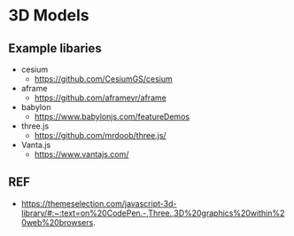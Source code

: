 # 3D Models

## Example libaries
- cesium
  - https://github.com/CesiumGS/cesium
- aframe
  - https://github.com/aframevr/aframe
- babylon
  - https://www.babylonjs.com/featureDemos
- three.js
  - https://github.com/mrdoob/three.js/
- Vanta.js
  - https://www.vantajs.com/


## REF
- https://themeselection.com/javascript-3d-library/#:~:text=on%20CodePen.-,Three.,3D%20graphics%20within%20web%20browsers.
